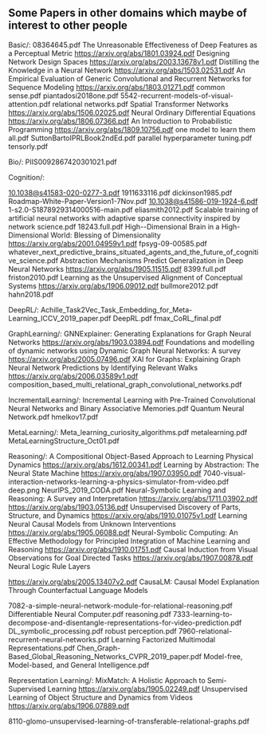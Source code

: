 ## Some Papers in other domains which maybe of interest to other people

Basic/:
08364645.pdf
The Unreasonable Effectiveness of Deep Features as a Perceptual Metric https://arxiv.org/abs/1801.03924.pdf
Designing Network Design Spaces https://arxiv.org/abs/2003.13678v1.pdf
Distilling the Knowledge in a Neural Network https://arxiv.org/abs/1503.02531.pdf
An Empirical Evaluation of Generic Convolutional and Recurrent Networks for Sequence Modeling https://arxiv.org/abs/1803.01271.pdf
common sense.pdf
piantadosi2018one.pdf
5542-recurrent-models-of-visual-attention.pdf
relational networks.pdf
Spatial Transformer Networks https://arxiv.org/abs/1506.02025.pdf
Neural Ordinary Differential Equations https://arxiv.org/abs/1806.07366.pdf
An Introduction to Probabilistic Programming https://arxiv.org/abs/1809.10756.pdf
one model to learn them all.pdf
SuttonBartoIPRLBook2ndEd.pdf
parallel hyperparameter tuning.pdf
tensorly.pdf

Bio/:
PIIS0092867420301021.pdf

Cognition/:

10.1038@s41583-020-0277-3.pdf
1911633116.pdf
dickinson1985.pdf
Roadmap-White-Paper-Version1-7Nov.pdf
10.1038@s41586-019-1924-6.pdf
1-s2.0-S1878929314000516-main.pdf
eliasmith2012.pdf
Scalable training of artificial neural networks with adaptive sparse connectivity inspired by network science.pdf
18243.full.pdf
High--Dimensional Brain in a High-Dimensional World: Blessing of Dimensionality https://arxiv.org/abs/2001.04959v1.pdf
fpsyg-09-00585.pdf whatever_next_predictive_brains_situated_agents_and_the_future_of_cognitive_science.pdf
Abstraction Mechanisms Predict Generalization in Deep Neural Networks https://arxiv.org/abs/1905.11515.pdf
8399.full.pdf
friston2010.pdf
Learning as the Unsupervised Alignment of Conceptual Systems https://arxiv.org/abs/1906.09012.pdf
bullmore2012.pdf
hahn2018.pdf

DeepRL/:
Achille_Task2Vec_Task_Embedding_for_Meta-Learning_ICCV_2019_paper.pdf
DeepRL.pdf
fmax_CoRL_final.pdf

GraphLearning/:
GNNExplainer: Generating Explanations for Graph Neural Networks https://arxiv.org/abs/1903.03894.pdf
Foundations and modelling of dynamic networks using Dynamic Graph Neural Networks: A survey https://arxiv.org/abs/2005.07496.pdf
XAI for Graphs: Explaining Graph Neural Network Predictions by Identifying Relevant Walks https://arxiv.org/abs/2006.03589v1.pdf
composition_based_multi_relational_graph_convolutional_networks.pdf

IncrementalLearning/:
Incremental Learning with Pre-Trained Convolutional Neural Networks and Binary Associative Memories.pdf
Quantum Neural Network.pdf
hmelkov17.pdf

MetaLearning/:
Meta_learning_curiosity_algorithms.pdf
metalearning.pdf
MetaLearningStructure_Oct01.pdf

Reasoning/:
A Compositional Object-Based Approach to Learning Physical Dynamics https://arxiv.org/abs/1612.00341.pdf
Learning by Abstraction: The Neural State Machine https://arxiv.org/abs/1907.03950.pdf
7040-visual-interaction-networks-learning-a-physics-simulator-from-video.pdf
deep.png
NeurIPS_2019_CODA.pdf
Neural-Symbolic Learning and Reasoning: A Survey and Interpretation https://arxiv.org/abs/1711.03902.pdf
https://arxiv.org/abs/1903.05136.pdf Unsupervised Discovery of Parts, Structure, and Dynamics
https://arxiv.org/abs/1910.01075v1.pdf Learning Neural Causal Models from Unknown Interventions
https://arxiv.org/abs/1905.06088.pdf Neural-Symbolic Computing: An Effective Methodology for Principled Integration of Machine Learning and Reasoning
https://arxiv.org/abs/1910.01751.pdf Causal Induction from Visual Observations for Goal Directed Tasks
https://arxiv.org/abs/1907.00878.pdf Neural Logic Rule Layers

https://arxiv.org/abs/2005.13407v2.pdf CausaLM: Causal Model Explanation Through Counterfactual Language Models

7082-a-simple-neural-network-module-for-relational-reasoning.pdf
Differentiable Neural Computer.pdf
reasoning.pdf
7333-learning-to-decompose-and-disentangle-representations-for-video-prediction.pdf
DL_symbolic_processing.pdf
robust perception.pdf
7960-relational-recurrent-neural-networks.pdf
Learning Factorized Multimodal Representations.pdf
Chen_Graph-Based_Global_Reasoning_Networks_CVPR_2019_paper.pdf Model-free, Model-based, and General Intelligence.pdf

Representation Learning/:
MixMatch: A Holistic Approach to Semi-Supervised Learning https://arxiv.org/abs/1905.02249.pdf
Unsupervised Learning of Object Structure and Dynamics from Videos https://arxiv.org/abs/1906.07889.pdf

8110-glomo-unsupervised-learning-of-transferable-relational-graphs.pdf
